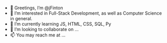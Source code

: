 - 👋 Greetings, I’m @jFinton
- 👀 I’m interested in Full-Stack Development, as well as Computer Science in general.
- 🌱 I’m currently learning JS, HTML, CSS, SQL, Py
- 💞️ I’m looking to collaborate on ...
- 📫 You may reach me at ...

<!---
jFinton/jFinton is a ✨ special ✨ repository because its `README.md` (this file) appears on your GitHub profile.
You can click the Preview link to take a look at your changes.
--->
